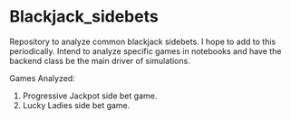 # Blackjack_sidebets

Repository to analyze common blackjack sidebets. I hope to add to this periodically. Intend to analyze specific games in notebooks and have the backend class be the main driver of simulations. 

Games Analyzed: 
1. Progressive Jackpot side bet game.
2. Lucky Ladies side bet game. 
